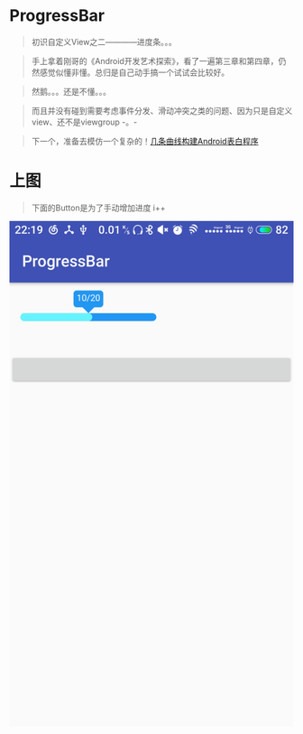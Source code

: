 # ProgressBar

> 初识自定义View之二————进度条。。。

> 手上拿着刚哥的《Android开发艺术探索》，看了一遍第三章和第四章，仍然感觉似懂非懂。总归是自己动手搞一个试试会比较好。

> 然鹅。。。还是不懂。。。

> 而且并没有碰到需要考虑事件分发、滑动冲突之类的问题、因为只是自定义view、还不是viewgroup  -。-

> 下一个，准备去模仿一个复杂的！[几条曲线构建Android表白程序](https://www.jianshu.com/p/e936a7d371aa)

# 上图

> 下面的Button是为了手动增加进度  i++

![](https://github.com/Hoooopa/ProgressBar/blob/master/pic/S80711-221951.jpg?raw=true)